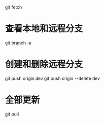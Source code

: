 git fetch
# 查看本地和远程分支
git branch -a
# 创建和删除远程分支
git push origin:dev
git push origin --delete dev
# 全部更新
git pull